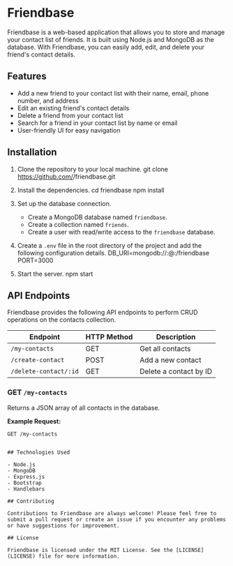 # Friendbase

Friendbase is a web-based application that allows you to store and manage your contact list of friends. It is built using Node.js and MongoDB as the database. With Friendbase, you can easily add, edit, and delete your friend's contact details.

## Features

- Add a new friend to your contact list with their name, email, phone number, and address
- Edit an existing friend's contact details
- Delete a friend from your contact list
- Search for a friend in your contact list by name or email
- User-friendly UI for easy navigation

## Installation

1. Clone the repository to your local machine.
git clone https://github.com/<username>/friendbase.git

2. Install the dependencies.
cd friendbase
npm install

3. Set up the database connection. 
    - Create a MongoDB database named `friendbase`.
    - Create a collection named `friends`.
    - Create a user with read/write access to the `friendbase` database.

4. Create a `.env` file in the root directory of the project and add the following configuration details.
DB_URI=mongodb://<username>:<password>@<host>:<port>/friendbase
PORT=3000

5. Start the server.
npm start


## API Endpoints

Friendbase provides the following API endpoints to perform CRUD operations on the contacts collection.

| Endpoint | HTTP Method | Description |
| --- | --- | --- |
| `/my-contacts` | GET | Get all contacts |
| `/create-contact` | POST | Add a new contact |
| `/delete-contact/:id` | GET | Delete a contact by ID |

### GET `/my-contacts`

Returns a JSON array of all contacts in the database.

**Example Request:**

```http
GET /my-contacts


## Technologies Used

- Node.js
- MongoDB
- Express.js
- Bootstrap
- Handlebars

## Contributing

Contributions to Friendbase are always welcome! Please feel free to submit a pull request or create an issue if you encounter any problems or have suggestions for improvement.

## License

Friendbase is licensed under the MIT License. See the [LICENSE](LICENSE) file for more information.
